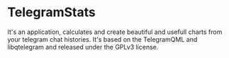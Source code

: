 # TelegramStats
It's an application, calculates and create beautiful and usefull charts from your telegram chat histories. It's based on the TelegramQML and libqtelegram and released under the GPLv3 license.
